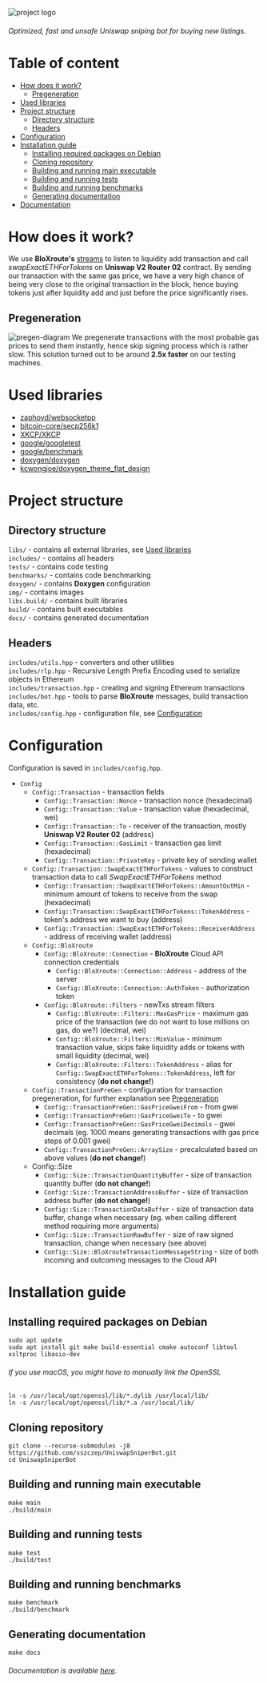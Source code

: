 ![project logo](https://github.com/sszczep/UniswapSniperBot/blob/main/img/logo.png?raw=true)

###### Optimized, fast and unsafe Uniswap sniping bot for buying new listings. 

# Table of content
- [How does it work?](https://github.com/sszczep/UniswapSniperBot#how-does-it-work)
  - [Pregeneration](https://github.com/sszczep/UniswapSniperBot#pregeneration)
- [Used libraries](https://github.com/sszczep/UniswapSniperBot#used-libraries)
- [Project structure](https://github.com/sszczep/UniswapSniperBot#project-structure)
  - [Directory structure](https://github.com/sszczep/UniswapSniperBot#directory-structure)
  - [Headers](https://github.com/sszczep/UniswapSniperBot#headers) 
- [Configuration](https://github.com/sszczep/UniswapSniperBot#configuration)
- [Installation guide](https://github.com/sszczep/UniswapSniperBot#installation-guide)
  - [Installing required packages on Debian](https://github.com/sszczep/UniswapSniperBot#installing-required-packages-on-debian) 
  - [Cloning repository](https://github.com/sszczep/UniswapSniperBot#cloning-repository)
  - [Building and running main executable](https://github.com/sszczep/UniswapSniperBot#building-and-running-main-executable)
  - [Building and running tests](https://github.com/sszczep/UniswapSniperBot#building-and-running-tests)
  - [Building and running benchmarks](https://github.com/sszczep/UniswapSniperBot#building-and-running-benchmarks)
  - [Generating documentation](https://github.com/sszczep/UniswapSniperBot#generating-documentation)
- [Documentation](https://sszczep.github.io/UniswapSniperBot)

# How does it work?
We use **BloXroute's** [streams](https://docs.bloxroute.com/streams/newtxs-and-pendingtxs) to listen to liquidity add transaction and call *swapExactETHForTokens* on **Uniswap V2 Router 02** contract. 
By sending our transaction with the same gas price, we have a very high chance of being very close to the original transaction in the block, hence buying tokens just after liquidity add and just before the price significantly rises. 

## Pregeneration
![pregen-diagram](https://github.com/sszczep/UniswapSniperBot/blob/main/img/pregen-diagram.png?raw=true)
We pregenerate transactions with the most probable gas prices to send them instantly, hence skip signing process which is rather slow. This solution turned out to be around **2.5x faster** on our testing machines.

# Used libraries
* [zaphoyd/websocketpp](https://github.com/zaphoyd/websocketpp)
* [bitcoin-core/secp256k1](https://github.com/bitcoin-core/secp256k1)
* [XKCP/XKCP](https://github.com/XKCP/XKCP)
* [google/googletest](https://github.com/google/googletest)
* [google/benchmark](https://github.com/google/benchmark)
* [doxygen/doxygen](https://github.com/doxygen/doxygen)
* [kcwongjoe/doxygen_theme_flat_design](https://github.com/kcwongjoe/doxygen_theme_flat_design)

# Project structure

## Directory structure
`libs/` - contains all external libraries, see [Used libraries](https://github.com/sszczep/UniswapSniperBot#used-libraries)  
`includes/` - contains all headers  
`tests/` - contains code testing  
`benchmarks/` - contains code benchmarking  
`doxygen/` - contains **Doxygen** configuration  
`img/` - contains images  
`libs.build/` - contains built libraries  
`build/` - contains built executables  
`docs/` - contains generated documentation

## Headers
`includes/utils.hpp` - converters and other utilities  
`includes/rlp.hpp` - Recursive Length Prefix Encoding used to serialize objects in Ethereum  
`includes/transaction.hpp` - creating and signing Ethereum transactions  
`includes/bot.hpp` - tools to parse **BloXroute** messages, build transaction data, etc.  
`includes/config.hpp` - configuration file, see [Configuration](https://github.com/sszczep/UniswapSniperBot#configuration)

# Configuration
Configuration is saved in `includes/config.hpp`.

- `Config`
  - `Config::Transaction` - transaction fields
    - `Config::Transaction::Nonce` - transaction nonce (hexadecimal)
    - `Config::Transaction::Value` - transaction value (hexadecimal, wei)
    - `Config::Transaction::To` - receiver of the transaction, mostly **Uniswap V2 Router 02** (address)
    - `Config::Transaction::GasLimit` - transaction gas limit (hexadecimal)
    - `Config::Transaction::PrivateKey` - private key of sending wallet
  - `Config::Transaction::SwapExactETHForTokens` - values to construct transaction data to call *SwapExactETHForTokens* method
    - `Config::Transaction::SwapExactETHForTokens::AmountOutMin` - minimum amount of tokens to receive from the swap (hexadecimal)
    - `Config::Transaction::SwapExactETHForTokens::TokenAddress` - token's address we want to buy (address)
    - `Config::Transaction::SwapExactETHForTokens::ReceiverAddress` - address of receiving wallet (address)
  - `Config::BloXroute`
    - `Config::BloXroute::Connection` - **BloXroute** Cloud API connection credentials
      - `Config::BloXroute::Connection::Address` - address of the server
      - `Config::BloXroute::Connection::AuthToken` - authorization token
    - `Config::BloXroute::Filters` - newTxs stream filters
      - `Config::BloXroute::Filters::MaxGasPrice` - maximum gas price of the transaction (we do not want to lose millions on gas, do we?) (decimal, wei)
      - `Config::BloXroute::Filters::MinValue` - minimum transaction value, skips fake liquidity adds or tokens with small liquidity (decimal, wei)
      - `Config::BloXroute::Filters::TokenAddress` - alias for `Config::SwapExactETHForTokens::TokenAddress`, left for consistency (**do not change!**)
  - `Config::TransactionPreGen` - configuration for transaction pregeneration, for further explanation see [Pregeneration](https://github.com/sszczep/UniswapSniperBot#pregeneration)
    - `Config::TransactionPreGen::GasPriceGweiFrom` - from gwei
    - `Config::TransactionPreGen::GasPriceGweiTo` - to gwei
    - `Config::TransactionPreGen::GasPriceGweiDecimals` - gwei decimals (eg. 1000 means generating transactions with gas price steps of 0.001 gwei)
    - `Config::TransactionPreGen::ArraySize` - precalculated based on above values (**do not change!**)
  - Config::Size
    - `Config::Size::TransactionQuantityBuffer` - size of transaction quantity buffer (**do not change!**)
    - `Config::Size::TransactionAddressBuffer` - size of transaction address buffer (**do not change!**)
    - `Config::Size::TransactionDataBuffer` - size of transaction data buffer, change when necessary (eg. when calling different method requiring more arguments)
    - `Config::Size::TransactionRawBuffer` - size of raw signed transaction, change when necessary (see above)
    - `Config::Size::BloXrouteTransactionMessageString` - size of both incoming and outcoming messages to the Cloud API

# Installation guide

## Installing required packages on Debian
```
sudo apt update
sudo apt install git make build-essential cmake autoconf libtool xsltproc libasio-dev
```

###### If you use macOS, you might have to manually link the OpenSSL 
```
ln -s /usr/local/opt/openssl/lib/*.dylib /usr/local/lib/
ln -s /usr/local/opt/openssl/lib/*.a /usr/local/lib/
```

## Cloning repository
```
git clone --recurse-submodules -j8 https://github.com/sszczep/UniswapSniperBot.git
cd UniswapSniperBot
```

## Building and running main executable
```
make main
./build/main
```

## Building and running tests
```
make test
./build/test
```

## Building and running benchmarks
```
make benchmark
./build/benchmark
```

## Generating documentation
```
make docs
```

###### Documentation is available [here](https://sszczep.github.io/UniswapSniperBot/).
